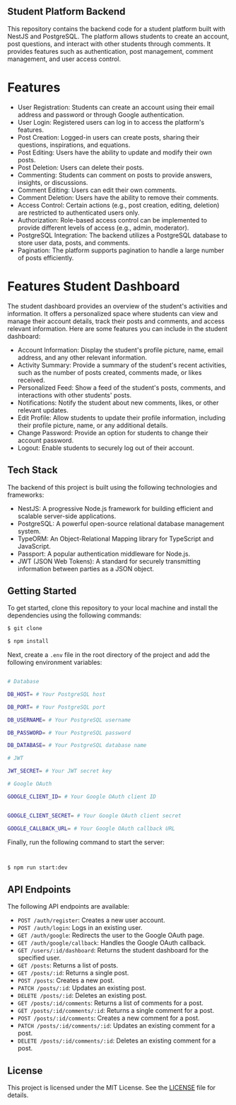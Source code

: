 ## Student Platform Backend

This repository contains the backend code for a student platform built with NestJS and PostgreSQL. The platform allows students to create an account, post questions, and interact with other students through comments. It provides features such as authentication, post management, comment management, and user access control.

# Features

- User Registration: Students can create an account using their email address and password or through Google authentication.
- User Login: Registered users can log in to access the platform's features.
- Post Creation: Logged-in users can create posts, sharing their questions, inspirations, and equations.
- Post Editing: Users have the ability to update and modify their own posts.
- Post Deletion: Users can delete their posts.
 - Commenting: Students can comment on posts to provide answers, insights, or discussions.
- Comment Editing: Users can edit their own comments.
- Comment Deletion: Users have the ability to remove their comments.
- Access Control: Certain actions (e.g., post creation, editing, deletion) are restricted to authenticated users only.
- Authorization: Role-based access control can be implemented to provide different levels of access (e.g., admin, moderator).
- PostgreSQL Integration: The backend utilizes a PostgreSQL database to store user data, posts, and comments.
- Pagination: The platform supports pagination to handle a large number of posts efficiently.


# Features  Student  Dashboard

The student dashboard provides an overview of the student's activities and information. It offers a personalized space where students can view and manage their account details, track their posts and comments, and access relevant information. Here are some features you can include in the student dashboard:

- Account Information: Display the student's profile picture, name, email address, and any other relevant information.
- Activity Summary: Provide a summary of the student's recent activities, such as the number of posts created, comments made, or likes received.
- Personalized Feed: Show a feed of the student's posts, comments, and interactions with other students' posts.
- Notifications: Notify the student about new comments, likes, or other relevant updates.
- Edit Profile: Allow students to update their profile information, including their profile picture, name, or any additional details.
- Change Password: Provide an option for students to change their account password.
- Logout: Enable students to securely log out of their account.

## Tech Stack

The backend of this project is built using the following technologies and frameworks:

- NestJS: A progressive Node.js framework for building efficient and scalable server-side applications.
- PostgreSQL: A powerful open-source relational database management system.
- TypeORM: An Object-Relational Mapping library for TypeScript and JavaScript.
- Passport: A popular authentication middleware for Node.js.
- JWT (JSON Web Tokens): A standard for securely transmitting information between parties as a JSON object.


## Getting Started

To get started, clone this repository to your local machine and install the dependencies using the following commands:

```bash
$ git clone

$ npm install
```

Next, create a `.env` file in the root directory of the project and add the following environment variables:

```bash

# Database

DB_HOST= # Your PostgreSQL host

DB_PORT= # Your PostgreSQL port

DB_USERNAME= # Your PostgreSQL username

DB_PASSWORD= # Your PostgreSQL password

DB_DATABASE= # Your PostgreSQL database name

# JWT

JWT_SECRET= # Your JWT secret key

# Google OAuth

GOOGLE_CLIENT_ID= # Your Google OAuth client ID


GOOGLE_CLIENT_SECRET= # Your Google OAuth client secret

GOOGLE_CALLBACK_URL= # Your Google OAuth callback URL

```

Finally, run the following command to start the server:

```bash


$ npm run start:dev
```

## API Endpoints

The following API endpoints are available:

- `POST /auth/register`: Creates a new user account.
- `POST /auth/login`: Logs in an existing user.
- `GET /auth/google`: Redirects the user to the Google OAuth page.
- `GET /auth/google/callback`: Handles the Google OAuth callback.
- `GET /users/:id/dashboard`: Returns the student dashboard for the specified user.
- `GET /posts`: Returns a list of posts.
- `GET /posts/:id`: Returns a single post.
- `POST /posts`: Creates a new post.
- `PATCH /posts/:id`: Updates an existing post.
- `DELETE /posts/:id`: Deletes an existing post.
- `GET /posts/:id/comments`: Returns a list of comments for a post.
- `GET /posts/:id/comments/:id`: Returns a single comment for a post.
- `POST /posts/:id/comments`: Creates a new comment for a post. 
- `PATCH /posts/:id/comments/:id`: Updates an existing comment for a post.
- `DELETE /posts/:id/comments/:id`: Deletes an existing comment for a post.

## License

This project is licensed under the MIT License. See the [LICENSE](LICENSE) file for details.
